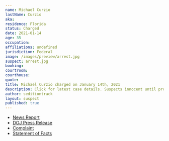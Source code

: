 ```yaml
---
name: Michael Curzio
lastName: Curzio
aka:
residence: Florida
status: Charged
date: 2021-01-14
age: 35
occupation:
affiliations: undefined
jurisdiction: Federal
image: /images/preview/arrest.jpg
suspect: arrest.jpg
booking:
courtroom:
courthouse:
quote:
title: Michael Curzio charged on January 14th, 2021
description: Click for latest case details. Suspects innocent until proven guilty.
author: seditiontrack
layout: suspect
published: true
---
```

- [News Report](https://wjno.iheart.com/featured/florida-news/content/2021-01-08-accused-florida-dc-rioter-has-no-regrets/)
- [DOJ Press Release](https://www.justice.gov/opa/pr/thirteen-charged-federal-court-following-riot-united-states-capitol)
- [Complaint](https://www.justice.gov/opa/press-release/file/1351716/download)
- [Statement of Facts](https://www.justice.gov/opa/press-release/file/1351721/download)

